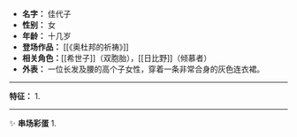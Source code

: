 
- **名字：** 佳代子
- **性别：** 女
- **年龄：** 十几岁
- **登场作品：** [[《奥杜邦的祈祷》]]
- **相关角色：**[[希世子]]（双胞胎），[[日比野]]（倾慕者）
- **外表：** 一位长发及腰的高个子女性，穿着一条非常合身的灰色连衣裙。

---

**特征：** 
1. 

---

✨ **串场彩蛋** 
1. 